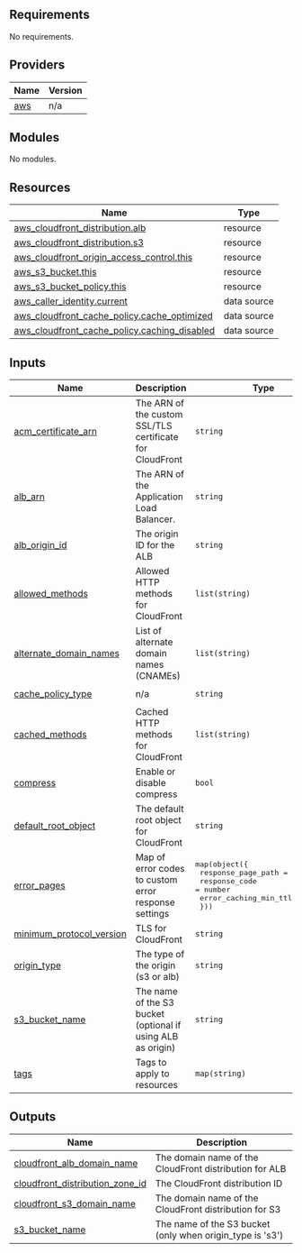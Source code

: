 ## Requirements

No requirements.

## Providers

| Name | Version |
|------|---------|
| <a name="provider_aws"></a> [aws](#provider\_aws) | n/a |

## Modules

No modules.

## Resources

| Name | Type |
|------|------|
| [aws_cloudfront_distribution.alb](https://registry.terraform.io/providers/hashicorp/aws/latest/docs/resources/cloudfront_distribution) | resource |
| [aws_cloudfront_distribution.s3](https://registry.terraform.io/providers/hashicorp/aws/latest/docs/resources/cloudfront_distribution) | resource |
| [aws_cloudfront_origin_access_control.this](https://registry.terraform.io/providers/hashicorp/aws/latest/docs/resources/cloudfront_origin_access_control) | resource |
| [aws_s3_bucket.this](https://registry.terraform.io/providers/hashicorp/aws/latest/docs/resources/s3_bucket) | resource |
| [aws_s3_bucket_policy.this](https://registry.terraform.io/providers/hashicorp/aws/latest/docs/resources/s3_bucket_policy) | resource |
| [aws_caller_identity.current](https://registry.terraform.io/providers/hashicorp/aws/latest/docs/data-sources/caller_identity) | data source |
| [aws_cloudfront_cache_policy.cache_optimized](https://registry.terraform.io/providers/hashicorp/aws/latest/docs/data-sources/cloudfront_cache_policy) | data source |
| [aws_cloudfront_cache_policy.caching_disabled](https://registry.terraform.io/providers/hashicorp/aws/latest/docs/data-sources/cloudfront_cache_policy) | data source |

## Inputs

| Name | Description | Type | Default | Required |
|------|-------------|------|---------|:--------:|
| <a name="input_acm_certificate_arn"></a> [acm\_certificate\_arn](#input\_acm\_certificate\_arn) | The ARN of the custom SSL/TLS certificate for CloudFront | `string` | `""` | no |
| <a name="input_alb_arn"></a> [alb\_arn](#input\_alb\_arn) | The ARN of the Application Load Balancer. | `string` | `""` | no |
| <a name="input_alb_origin_id"></a> [alb\_origin\_id](#input\_alb\_origin\_id) | The origin ID for the ALB | `string` | `""` | no |
| <a name="input_allowed_methods"></a> [allowed\_methods](#input\_allowed\_methods) | Allowed HTTP methods for CloudFront | `list(string)` | <pre>[<br>  "GET",<br>  "HEAD"<br>]</pre> | no |
| <a name="input_alternate_domain_names"></a> [alternate\_domain\_names](#input\_alternate\_domain\_names) | List of alternate domain names (CNAMEs) | `list(string)` | `[]` | no |
| <a name="input_cache_policy_type"></a> [cache\_policy\_type](#input\_cache\_policy\_type) | n/a | `string` | `"cache-optimized"` | no |
| <a name="input_cached_methods"></a> [cached\_methods](#input\_cached\_methods) | Cached HTTP methods for CloudFront | `list(string)` | <pre>[<br>  "GET",<br>  "HEAD"<br>]</pre> | no |
| <a name="input_compress"></a> [compress](#input\_compress) | Enable or disable compress | `bool` | `true` | no |
| <a name="input_default_root_object"></a> [default\_root\_object](#input\_default\_root\_object) | The default root object for CloudFront | `string` | `"index.html"` | no |
| <a name="input_error_pages"></a> [error\_pages](#input\_error\_pages) | Map of error codes to custom error response settings | <pre>map(object({<br>    response_page_path    = string<br>    response_code         = number<br>    error_caching_min_ttl = number<br>  }))</pre> | `null` | no |
| <a name="input_minimum_protocol_version"></a> [minimum\_protocol\_version](#input\_minimum\_protocol\_version) | TLS for CloudFront | `string` | `"TLSv1.2_2021"` | no |
| <a name="input_origin_type"></a> [origin\_type](#input\_origin\_type) | The type of the origin (s3 or alb) | `string` | `"s3"` | no |
| <a name="input_s3_bucket_name"></a> [s3\_bucket\_name](#input\_s3\_bucket\_name) | The name of the S3 bucket (optional if using ALB as origin) | `string` | `""` | no |
| <a name="input_tags"></a> [tags](#input\_tags) | Tags to apply to resources | `map(string)` | `{}` | no |

## Outputs

| Name | Description |
|------|-------------|
| <a name="output_cloudfront_alb_domain_name"></a> [cloudfront\_alb\_domain\_name](#output\_cloudfront\_alb\_domain\_name) | The domain name of the CloudFront distribution for ALB |
| <a name="output_cloudfront_distribution_zone_id"></a> [cloudfront\_distribution\_zone\_id](#output\_cloudfront\_distribution\_zone\_id) | The CloudFront distribution ID |
| <a name="output_cloudfront_s3_domain_name"></a> [cloudfront\_s3\_domain\_name](#output\_cloudfront\_s3\_domain\_name) | The domain name of the CloudFront distribution for S3 |
| <a name="output_s3_bucket_name"></a> [s3\_bucket\_name](#output\_s3\_bucket\_name) | The name of the S3 bucket (only when origin\_type is 's3') |
